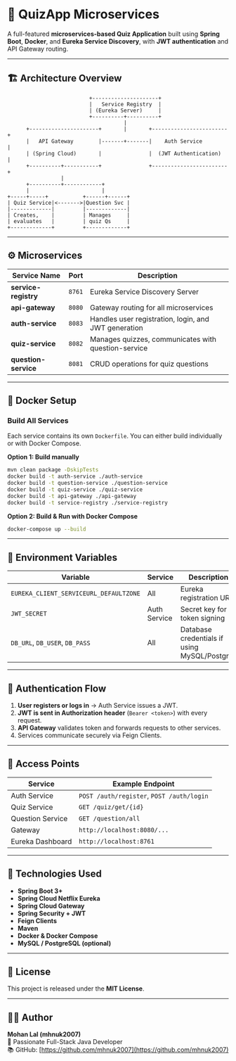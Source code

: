 # 🧠 QuizApp Microservices

A full-featured **microservices-based Quiz Application** built using **Spring Boot**, **Docker**, and **Eureka Service Discovery**, with **JWT authentication** and API Gateway routing.

---

## 🏗️ Architecture Overview

```
                          +---------------------+
                          |   Service Registry  |
                          | (Eureka Server)     |
                          +----------+----------+
                                     |
      +----------------------+       |       +------------------------+
      |   API Gateway        |-------+-------|    Auth Service        |
      | (Spring Cloud)       |               |  (JWT Authentication)  |
      +----------+-----------+               +------------------------+
                 |
      +----------+------------+
      |                       |
+-----+-----+           +------+------+
| Quiz Service|<------->|Question Svc |
|-------------|         |-------------|
| Creates,    |         | Manages     |
| evaluates   |         | quiz Qs     |
+-------------+         +-------------+
```

---

## ⚙️ Microservices

| Service Name | Port | Description |
|---------------|------|-------------|
| **service-registry** | `8761` | Eureka Service Discovery Server |
| **api-gateway** | `8080` | Gateway routing for all microservices |
| **auth-service** | `8083` | Handles user registration, login, and JWT generation |
| **quiz-service** | `8082` | Manages quizzes, communicates with question-service |
| **question-service** | `8081` | CRUD operations for quiz questions |

---

## 🐳 Docker Setup

### Build All Services

Each service contains its own `Dockerfile`. You can either build individually or with Docker Compose.

**Option 1: Build manually**
```bash
mvn clean package -DskipTests
docker build -t auth-service ./auth-service
docker build -t question-service ./question-service
docker build -t quiz-service ./quiz-service
docker build -t api-gateway ./api-gateway
docker build -t service-registry ./service-registry
```

**Option 2: Build & Run with Docker Compose**
```bash
docker-compose up --build
```

---

## 🧾 Environment Variables

| Variable | Service | Description |
|-----------|----------|-------------|
| `EUREKA_CLIENT_SERVICEURL_DEFAULTZONE` | All | Eureka registration URL |
| `JWT_SECRET` | Auth Service | Secret key for token signing |
| `DB_URL`, `DB_USER`, `DB_PASS` | All | Database credentials if using MySQL/Postgres |

---

## 🔑 Authentication Flow

1. **User registers or logs in** → Auth Service issues a JWT.
2. **JWT is sent in Authorization header** (`Bearer <token>`) with every request.
3. **API Gateway** validates token and forwards requests to other services.
4. Services communicate securely via Feign Clients.

---

## 🚀 Access Points

| Service | Example Endpoint |
|----------|------------------|
| Auth Service | `POST /auth/register`, `POST /auth/login` |
| Quiz Service | `GET /quiz/get/{id}` |
| Question Service | `GET /question/all` |
| Gateway | `http://localhost:8080/...` |
| Eureka Dashboard | `http://localhost:8761` |

---

## 🧠 Technologies Used

- **Spring Boot 3+**
- **Spring Cloud Netflix Eureka**
- **Spring Cloud Gateway**
- **Spring Security + JWT**
- **Feign Clients**
- **Maven**
- **Docker & Docker Compose**
- **MySQL / PostgreSQL (optional)**

---

## 📜 License

This project is released under the **MIT License**.

---

## 👨‍💻 Author

**Mohan Lal (mhnuk2007)**  
🚀 Passionate Full-Stack Java Developer  
📚 GitHub: [https://github.com/mhnuk2007](https://github.com/mhnuk2007)
